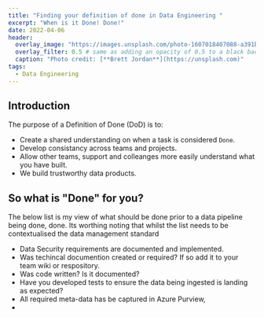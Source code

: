 ```yaml
---
title: "Finding your definition of done in Data Engineering "
excerpt: "When is it Done! Done!"
date: 2022-04-06
header:
  overlay_image: "https://images.unsplash.com/photo-1607018407088-a391b60b5cf0?ixlib=rb-1.2.1&ixid=MnwxMjA3fDB8MHxwaG90by1wYWdlfHx8fGVufDB8fHx8&auto=format&fit=crop&w=2874&q=80"
  overlay_filter: 0.5 # same as adding an opacity of 0.5 to a black background
  caption: "Photo credit: [**Brett Jordan**](https://unsplash.com)"
tags:
  - Data Engineering
---
```


## Introduction

The purpose of a Definition of Done (DoD) is to:
- Create a shared understanding on when a task is considered `Done`. 
- Develop consistancy across teams and projects.
- Allow other teams, support and colleanges more easily understand what you have built.
- We build trustworthy data products.

## So what is "Done" for you?

The below list is my view of what should be done prior to a data pipeline being done, done. Its worthing noting that whilst the list needs to be contextualised the data management standard 

- Data Security requirements are documented and implemented.
- Was techincal documention created or required? If so add it to your team wiki or respository.
- Was code written? Is it documented? 
- Have you developed tests to ensure the data being ingested is landing as expected?
- All required meta-data has be captured in Azure Purview,
- 
